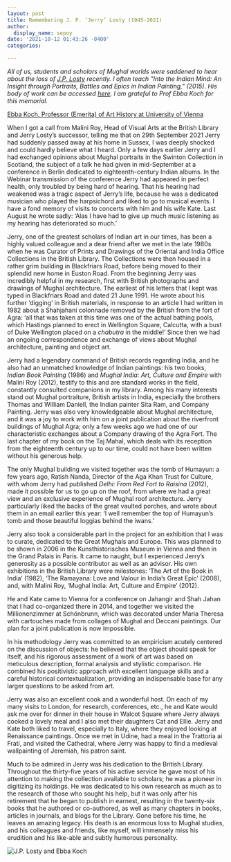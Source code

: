 ```yaml
---
layout: post
title: Remembering J. P. ‘Jerry’ Losty (1945-2021)
author:
  display_name: sepoy
date: '2021-10-12 01:43:26 -0400'
categories:

---
```


*All of us, students and scholars of Mughal worlds were saddened to hear about the loss of [J.P. Losty](https://www.telegraphindia.com/india/art-historian-jerry-losty-passes-away-in-london/cid/1833173) recently. I often teach "Into the Indian Mind: An Insight through Portraits, Battles and Epics in Indian Painting," (2015). His body of work can be accessed [here](https://bl.academia.edu/JeremiahLosty). I am grateful to Prof Ebba Koch for this memorial.*

[Ebba Koch, Professor (Emerita) of Art History at University of Vienna](https://univie.academia.edu/EbbaKoch)

When I got a call from Malini Roy, Head of Visual Arts at the British Library and Jerry Losty’s successor, telling me that on 29th September 2021 Jerry had suddenly passed away at his home in Sussex, I was deeply shocked and could hardly believe what I heard. Only a few days earlier Jerry and I had exchanged opinions about Mughal portraits in the Swinton Collection in Scotland, the subject of a talk he had given in mid-September at a conference in Berlin dedicated to eighteenth-century Indian albums. In the Webinar transmission of the conference Jerry had appeared in perfect health, only troubled by being hard of hearing. That his hearing had weakened was a tragic aspect of Jerry’s life, because he was a dedicated musician who played the harpsichord and liked to go to musical events. I have a fond memory of visits to concerts with him and his wife Kate. Last August he wrote sadly: ‘Alas I have had to give up much music listening as my hearing has deteriorated so much.’

Jerry, one of the greatest scholars of Indian art in our times, has been a highly valued colleague and a dear friend after we met in the late 1980s when he was Curator of Prints and Drawings of the Oriental and India Office Collections in the British Library. The Collections were then housed in a rather grim building in Blackfriars Road, before being moved to their splendid new home in Euston Road. From the beginning Jerry was incredibly helpful in my research, first with British photographs and drawings of Mughal architecture. The earliest of his letters that I kept was typed in Blackfriars Road and dated 21 June 1991. He wrote about his further ‘digging’ in British materials, in response to an article I had written in 1982 about a Shahjahani colonnade removed by the British from the fort of Agra: ‘all that was taken at this time was one of the actual bathing pools, which Hastings planned to erect in Wellington Square, Calcutta, with a bust of Duke Wellington placed on a *chabutra* in the middle!’ Since then we had an ongoing correspondence and exchange of views about Mughal architecture, painting and  object art.

Jerry had a legendary command of British records regarding India, and he also had an unmatched knowledge of Indian paintings: his two books, *Indian Book Painting* (1986) and *Mughal India: Art, Culture and Empire* with Malini Roy (2012), testify to this and are standard works in the field, constantly consulted companions in my library. Among his many interests stand out Mughal portraiture, British artists in India, especially the brothers Thomas and William Daniell, the Indian painter Sita Ram, and Company Painting. Jerry was also very knowledgeable about Mughal architecture, and it was a joy to work with him on a joint publication about the riverfront buildings of Mughal Agra; only a few weeks ago we had one of our characteristic exchanges about a Company drawing of the Agra Fort. The last chapter of my book on the Taj Mahal, which deals with its reception from the eighteenth century up to our time, could not have been written without his generous help.

The only Mughal building we visited together was the tomb of Humayun: a few years ago, Ratish Nanda, Director of the Aga Khan Trust for Culture, with whom Jerry had published *Delhi: From Red Fort to Raisina* (2012), made it possible for us to go up on the roof, from where we had a great view and an exclusive experience of Mughal roof architecture. Jerry particularly liked the backs of the great vaulted porches, and wrote about them in an email earlier this year: ‘I well remember the top of Humayun’s tomb and those beautiful loggias behind the iwans.’

Jerry also took a considerable part in the project for an exhibition that I was to curate, dedicated to the Great Mughals and Europe. This was planned to be shown in 2006 in the Kunsthistorisches Museum in Vienna and then in the Grand Palais in Paris. It came to naught, but I experienced Jerry’s generosity as a possible contributor as well as an advisor. His own exhibitions in the British Library were milestones: ‘The Art of the Book in India’ (1982), ‘The Ramayana: Love and Valour in India’s Great Epic’ (2008), and, with Malini Roy, ‘Mughal India: Art, Culture and Empire’ (2012).

He and Kate came to Vienna for a conference on Jahangir and Shah Jahan that I had co-organized there in 2014, and together we visited the Millionenzimmer at Schönbrunn, which was decorated under Maria Theresa with cartouches made from collages of Mughal and Deccani paintings. Our plan for a joint publication is now impossible.

In his methodology Jerry was committed to an empiricism acutely centered on the discussion of objects: he believed that the object should speak for itself, and his rigorous assessment of a work of art was based on  meticulous description, formal analysis and stylistic comparison. He combined his positivistic approach with excellent language skills and a careful historical contextualization, providing an indispensable base for any larger questions to be asked from art.

Jerry was also an excellent cook and a wonderful host. On each of my many visits to London, for research, conferences, etc., he and Kate would ask me over for dinner in their house in Walcot Square where Jerry always cooked a lovely meal and I also met their daughters Cat and Ellie. Jerry and Kate both liked to travel, especially to Italy, where they enjoyed looking at Renaissance paintings. Once we met in Udine, had a meal in the Trattoria ai Frati, and visited the Cathedral, where Jerry was happy to find a medieval wallpainting of Jeremiah, his patron saint.

Much to be admired in Jerry was his dedication to the British Library. Throughout the thirty-five years of his active service he gave most of his attention to making the collection available to scholars; he was a pioneer in digitizing its holdings. He was dedicated to his own research as much as to the research of those who sought his help, but it was only after his retirement that he began to publish in earnest, resulting in the twenty-six books that he authored or co-authored, as well as many chapters in books, articles in journals, and blogs for the Library. Gone before his time, he leaves an amazing legacy. His death is an enormous loss to Mughal studies, and his colleagues and friends, like myself, will immensely miss his erudition and his like-able and subtly humorous personality.


![J.P. Losty and Ebba Koch]({{site.baseurl}}/img/uploads/2021/losty.jpg)
